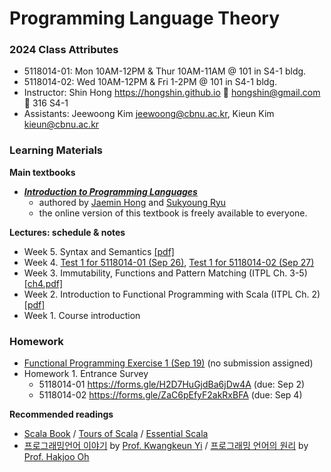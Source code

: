 # Programming Language Theory

### 2024 Class Attributes ###
* 5118014-01: Mon 10AM-12PM & Thur 10AM-11AM @ 101 in S4-1 bldg.
* 5118014-02: Wed 10AM-12PM & Fri 1-2PM @ 101 in S4-1 bldg.
* Instructor: Shin Hong https://hongshin.github.io :e-mail: hongshin@gmail.com :door: 316 S4-1
* Assistants: Jeewoong Kim jeewoong@cbnu.ac.kr, Kieun Kim kieun@cbnu.ac.kr

### Learning Materials ###

**Main textbooks**
* **[*Introduction to Programming Languages* ](https://hjaem.info/itpl)**
  - authored by [Jaemin Hong](https://hjaem.info/) and [Sukyoung Ryu](https://plrg.kaist.ac.kr/ryu)
  - the online version of this textbook is freely available to everyone.
  
**Lectures: schedule & notes**
* Week 5. Syntax and Semantics [\[pdf\]](res/ch6.pdf)
* Week 4. [Test 1 for 5118014-01 (Sep 26)](res/test1-1.pdf), [Test 1 for 5118014-02 (Sep 27)](res/test1-2.pdf)
* Week 3. Immutability, Functions and Pattern Matching (ITPL Ch. 3-5) [\[ch4.pdf\]](res/ch4.pdf)
* Week 2. Introduction to Functional Programming with Scala (ITPL Ch. 2) [\[pdf\]](res/ch2.pdf)
* Week 1. Course introduction

### Homework ###
* [Functional Programming Exercise 1 (Sep 19)](res/exercise1-sol.pdf) (no submission assigned)
* Homework 1. Entrance Survey
  - 5118014-01 https://forms.gle/H2D7HuGjdBa6jDw4A (due: Sep 2)
  - 5118014-02 https://forms.gle/ZaC6pEfyF2akRxBFA (due: Sep 4)

**Recommended readings**
- [Scala Book](https://docs.scala-lang.org/overviews/scala-book/introduction.html) / [Tours of Scala](https://docs.scala-lang.org/tour/tour-of-scala.html) / [Essential Scala](https://underscore.io/books/essential-scala/)
- [프로그래밍언어 이야기](http://kwangkeunyi.snu.ac.kr/pl-book-draft.pdf) by [Prof. Kwangkeun Yi](http://kwangkeunyi.snu.ac.kr/) / [프로그래밍 언어의 원리](https://prl.korea.ac.kr/courses/cose212/2023/pl-book.pdf) by [Prof. Hakjoo Oh](https://prl.korea.ac.kr/members/hakjoo-oh/)


